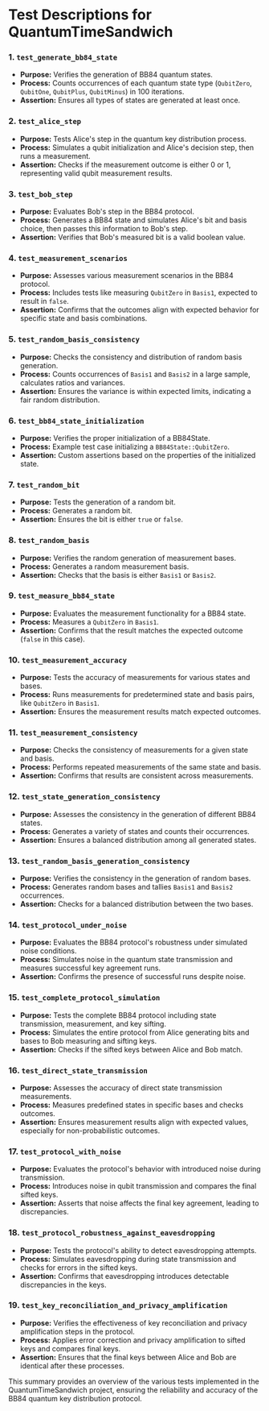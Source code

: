 # Test Descriptions for QuantumTimeSandwich

### 1. `test_generate_bb84_state`
- **Purpose:** Verifies the generation of BB84 quantum states.
- **Process:** Counts occurrences of each quantum state type (`QubitZero`, `QubitOne`, `QubitPlus`, `QubitMinus`) in 100 iterations.
- **Assertion:** Ensures all types of states are generated at least once.

### 2. `test_alice_step`
- **Purpose:** Tests Alice's step in the quantum key distribution process.
- **Process:** Simulates a qubit initialization and Alice's decision step, then runs a measurement.
- **Assertion:** Checks if the measurement outcome is either 0 or 1, representing valid qubit measurement results.

### 3. `test_bob_step`
- **Purpose:** Evaluates Bob's step in the BB84 protocol.
- **Process:** Generates a BB84 state and simulates Alice's bit and basis choice, then passes this information to Bob's step.
- **Assertion:** Verifies that Bob's measured bit is a valid boolean value.

### 4. `test_measurement_scenarios`
- **Purpose:** Assesses various measurement scenarios in the BB84 protocol.
- **Process:** Includes tests like measuring `QubitZero` in `Basis1`, expected to result in `false`.
- **Assertion:** Confirms that the outcomes align with expected behavior for specific state and basis combinations.

### 5. `test_random_basis_consistency`
- **Purpose:** Checks the consistency and distribution of random basis generation.
- **Process:** Counts occurrences of `Basis1` and `Basis2` in a large sample, calculates ratios and variances.
- **Assertion:** Ensures the variance is within expected limits, indicating a fair random distribution.

### 6. `test_bb84_state_initialization`
- **Purpose:** Verifies the proper initialization of a BB84State.
- **Process:** Example test case initializing a `BB84State::QubitZero`.
- **Assertion:** Custom assertions based on the properties of the initialized state.

### 7. `test_random_bit`
- **Purpose:** Tests the generation of a random bit.
- **Process:** Generates a random bit.
- **Assertion:** Ensures the bit is either `true` or `false`.

### 8. `test_random_basis`
- **Purpose:** Verifies the random generation of measurement bases.
- **Process:** Generates a random measurement basis.
- **Assertion:** Checks that the basis is either `Basis1` or `Basis2`.

### 9. `test_measure_bb84_state`
- **Purpose:** Evaluates the measurement functionality for a BB84 state.
- **Process:** Measures a `QubitZero` in `Basis1`.
- **Assertion:** Confirms that the result matches the expected outcome (`false` in this case).

### 10. `test_measurement_accuracy`
- **Purpose:** Tests the accuracy of measurements for various states and bases.
- **Process:** Runs measurements for predetermined state and basis pairs, like `QubitZero` in `Basis1`.
- **Assertion:** Ensures the measurement results match expected outcomes.

### 11. `test_measurement_consistency`
- **Purpose:** Checks the consistency of measurements for a given state and basis.
- **Process:** Performs repeated measurements of the same state and basis.
- **Assertion:** Confirms that results are consistent across measurements.

### 12. `test_state_generation_consistency`
- **Purpose:** Assesses the consistency in the generation of different BB84 states.
- **Process:** Generates a variety of states and counts their occurrences.
- **Assertion:** Ensures a balanced distribution among all generated states.

### 13. `test_random_basis_generation_consistency`
- **Purpose:** Verifies the consistency in the generation of random bases.
- **Process:** Generates random bases and tallies `Basis1` and `Basis2` occurrences.
- **Assertion:** Checks for a balanced distribution between the two bases.

### 14. `test_protocol_under_noise`
- **Purpose:** Evaluates the BB84 protocol's robustness under simulated noise conditions.
- **Process:** Simulates noise in the quantum state transmission and measures successful key agreement runs.
- **Assertion:** Confirms the presence of successful runs despite noise.

### 15. `test_complete_protocol_simulation`
- **Purpose:** Tests the complete BB84 protocol including state transmission, measurement, and key sifting.
- **Process:** Simulates the entire protocol from Alice generating bits and bases to Bob measuring and sifting keys.
- **Assertion:** Checks if the sifted keys between Alice and Bob match.

### 16. `test_direct_state_transmission`
- **Purpose:** Assesses the accuracy of direct state transmission measurements.
- **Process:** Measures predefined states in specific bases and checks outcomes.
- **Assertion:** Ensures measurement results align with expected values, especially for non-probabilistic outcomes.

### 17. `test_protocol_with_noise`
- **Purpose:** Evaluates the protocol's behavior with introduced noise during transmission.
- **Process:** Introduces noise in qubit transmission and compares the final sifted keys.
- **Assertion:** Asserts that noise affects the final key agreement, leading to discrepancies.

### 18. `test_protocol_robustness_against_eavesdropping`
- **Purpose:** Tests the protocol's ability to detect eavesdropping attempts.
- **Process:** Simulates eavesdropping during state transmission and checks for errors in the sifted keys.
- **Assertion:** Confirms that eavesdropping introduces detectable discrepancies in the keys.

### 19. `test_key_reconciliation_and_privacy_amplification`
- **Purpose:** Verifies the effectiveness of key reconciliation and privacy amplification steps in the protocol.
- **Process:** Applies error correction and privacy amplification to sifted keys and compares final keys.
- **Assertion:** Ensures that the final keys between Alice and Bob are identical after these processes.

This summary provides an overview of the various tests implemented in the QuantumTimeSandwich project, ensuring the reliability and accuracy of the BB84 quantum key distribution protocol.
